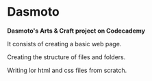 # Dasmoto
**Dasmoto's Arts & Craft project on Codecademy**

It consists of creating a basic web page.

Creating the structure of files and folders.

Writing lor html and css files from scratch.
